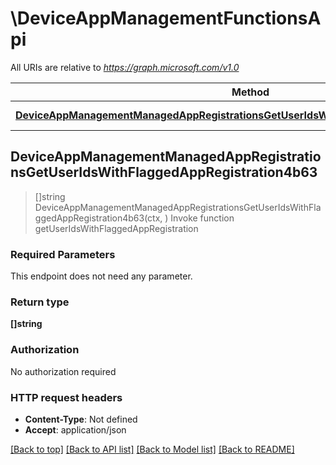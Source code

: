 # \DeviceAppManagementFunctionsApi

All URIs are relative to *https://graph.microsoft.com/v1.0*

Method | HTTP request | Description
------------- | ------------- | -------------
[**DeviceAppManagementManagedAppRegistrationsGetUserIdsWithFlaggedAppRegistration4b63**](DeviceAppManagementFunctionsApi.md#DeviceAppManagementManagedAppRegistrationsGetUserIdsWithFlaggedAppRegistration4b63) | **Get** /deviceAppManagement/managedAppRegistrations/getUserIdsWithFlaggedAppRegistration() | Invoke function getUserIdsWithFlaggedAppRegistration



## DeviceAppManagementManagedAppRegistrationsGetUserIdsWithFlaggedAppRegistration4b63

> []string DeviceAppManagementManagedAppRegistrationsGetUserIdsWithFlaggedAppRegistration4b63(ctx, )
Invoke function getUserIdsWithFlaggedAppRegistration

### Required Parameters

This endpoint does not need any parameter.

### Return type

**[]string**

### Authorization

No authorization required

### HTTP request headers

- **Content-Type**: Not defined
- **Accept**: application/json

[[Back to top]](#) [[Back to API list]](../README.md#documentation-for-api-endpoints)
[[Back to Model list]](../README.md#documentation-for-models)
[[Back to README]](../README.md)


